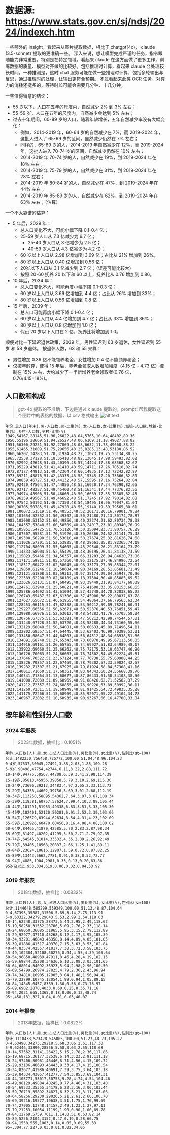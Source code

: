 
# 数据源: https://www.stats.gov.cn/sj/ndsj/2024/indexch.htm
一些额外的 insight，看起来从图片提取数据，相比于 chatgpt(4o)， claude (3.5-sonnet) 提取的更准确一些。
深入来说，想让模型完成严谨的任务，指令跟随能力非常重要，特别是在特定领域。看起来 claude 在这方面做了更多工作，训练数据的质量、模型对齐做的比较好。包括推理时计算，看起来 claude 会处理较长时间，一种推测是，这时 chat 服务可能在做一些推理时计算，包括多轮输出与反思，通过推理时的处理，让输出更符合预期。
不过看起来此类 OCR 任务，对算力的消耗还挺多的，等待时长可能会需要几分钟、十几分钟。

一些值得留意的结论：
- 55 岁以下，人口在五年的尺度内，自然减少 2% 到 3% 左右；
- 55-59 岁，人口在五年的尺度内，自然减少会达到 5% 左右；
- 过去十年期间，60-89 岁的人口，随着年龄增长，五年自然减少率没有大幅变化：
    - 例如，2014-2019 年，60-64 岁的自然减少在 7%，而 2019-2024 年，这批人进入了 65-69 岁的区间，自然减少仍然在 7% 左右；
    - 同样的，65-69 岁的人，2014-2019 年自然减少在 12%，而 2019-2024 年，这批人进入 70-74 岁的区间，自然减少仍然在 10% 左右；
    - 2014-2019 年 70-74 岁的人，自然减少在 19%，到 2019-2024 年在 18% 左右；
    - 2014-2019 年 75-79 岁的人，自然减少在 31%，到 2019-2024 年在 28% 左右；
    - 2014-2019 年 80-84 岁的人，自然减少在 47%，到 2019-2024 年在 44% 左右；
    - 2014-2019 年 85-89 岁的人，自然减少在 62%，到 2019-2024 年在 63% 左右；（估算）

一个不太靠谱的估算：
- 5 年后，2029 年：
    - 总人口变化不大，可能小幅下降 0.1-0.4 亿；
    - 25-59 岁人口从 7.3 亿减少为 6.7 亿；
        - 25-40 岁人口从 3 亿减少为 2.5 亿；
        - 40-59 岁人口从 4.3 亿减少为 4.2 亿；
    - 60 岁以上人口从 2.98 亿增加到 3.69 亿；占比从 21% 增加到 26%。
    - 80 岁以上人口从 0.40 亿增加到 0.56 亿；
    - 20岁以下人口从 3.1 亿减少到 2.7 亿；（误差可能比较大）
    - 按照 20-60 抚养 20 以下和 60 以上，抚养比从 0.76 增加到 0.86。
- 10 年后，2034 年：
    - 总人口变化不大，可能再度小幅下降 0.1-0.3 亿；
    - 60 岁以上人口从 3.69 亿增加到 4.4 亿；占比从 26% 增加到 33%；
    - 80 岁以上人口从 0.56 亿增加到 0.8 亿；
- 15 年后，2039 年：
    - 总人口可能再度小幅下降 0.1-0.4 亿；
    - 60 岁以上人口从 4.4 亿增加到 4.7 亿；占比从 33% 增加到 36%；
    - 80 岁以上人口从 0.8 亿增加到 1.0 亿；
    - 假设 20 岁以下人口在 2 亿，抚养比将增加到 1.0。


顺便对比一下延迟退休政策，2039 年，男性延迟到 63 岁退休，女性延迟到 55 岁 和 58 岁退休。
按退休人数，63 和 55 来算：
- 男性增加 0.36 亿不能领养老金，女性增加 0.4 亿不能领养老金；
- 仅按年龄算，使得 15 年后，养老金领取人数增加幅度（4.15 亿 - 4.73 亿）控制在 15% 左右，大约减少了一半新增养老金领取者(0.76 亿， 0.76/4.15=18%)。

## 人口数和构成
> gpt-4o 提取的不准确，下边是通过 claude 提取的，prompt: 
> 帮我提取这个图片中的表格的数据，以 csv 格式输出
> ![alt text](image.png)


```csv
年份,总人口(年末),男-人口数,男-比重(%),女-人口数,女-比重(%),城镇-人口数,城镇-比重(%),乡村-人口数,乡村-比重(%)
1949,54167,28145,51.96,26022,48.04,5765,10.64,48402,89.36
1950,55196,28669,51.94,26527,48.06,6169,11.18,49027,88.82
1951,56300,29231,51.92,27069,48.08,6632,11.78,49668,88.22
1955,61465,31809,51.75,29656,48.25,8285,13.48,53180,86.52
1960,66207,34283,51.78,31924,48.22,13073,19.75,53134,80.25
1965,72538,37128,51.18,35410,48.82,13045,17.98,59493,82.02
1970,82992,42648,51.43,40396,48.57,14424,17.38,68568,82.62
1971,85229,43819,51.41,41410,48.59,14711,17.26,70518,82.74
1972,87177,44813,51.40,42364,48.60,14935,17.13,72242,82.87
1973,89211,45876,51.42,43335,48.58,15345,17.20,73866,82.80
1974,90859,46727,51.43,44132,48.57,15595,17.16,75264,82.84
1975,92420,47564,51.47,44856,48.53,16030,17.34,76390,82.66
1976,93717,48257,51.49,45460,48.51,16341,17.44,77376,82.56
1977,94974,48908,51.50,46066,48.50,16669,17.55,78305,82.45
1978,96259,49567,51.49,46692,48.51,17245,17.92,79014,82.08
1979,97542,50192,51.46,47350,48.54,18495,18.96,79047,81.04
1980,98705,50785,51.45,47920,48.55,19140,19.39,79565,80.61
1981,100072,51519,51.48,48553,48.52,20171,20.16,79901,79.84
1982,101654,52352,51.50,49302,48.50,21480,21.13,80174,78.87
1983,103008,53152,51.60,49856,48.40,22274,21.62,80734,78.38
1984,104357,53848,51.60,50509,48.40,24017,23.01,80340,76.99
1985,105851,54725,51.70,51126,48.30,25094,23.71,80757,76.29
1986,107507,55581,51.70,51926,48.30,26366,24.52,81141,75.48
1987,109300,56290,51.50,53010,48.50,27674,25.32,81626,74.68
1988,111026,57201,51.52,53825,48.48,28661,25.81,82365,74.19
1989,112704,58099,51.55,54605,48.45,29540,26.21,83164,73.79
1990,114333,58904,51.52,55429,48.48,30195,26.41,84138,73.59
1991,115823,59466,51.34,56357,48.66,31203,26.94,84620,73.06
1992,117171,59811,51.05,57360,48.95,32175,27.46,84996,72.54
1993,118517,60472,51.02,58045,48.98,33173,27.99,85344,72.01
1994,119850,61246,51.10,58604,48.90,34169,28.51,85681,71.49
1995,121121,61808,51.03,59313,48.97,35174,29.04,85947,70.96
1996,122389,62200,50.82,60189,49.18,37304,30.48,85085,69.52
1997,123626,63131,51.07,60495,48.93,39449,31.91,84177,68.09
1998,124761,63940,51.25,60821,48.75,41608,33.35,83153,66.65
1999,125786,64692,51.43,61094,48.57,43748,34.78,82038,65.22
2000,126743,65437,51.63,61306,48.37,45906,36.22,80837,63.78
2001,127627,65672,51.46,61955,48.54,48064,37.66,79563,62.34
2002,128453,66115,51.47,62338,48.53,50212,39.09,78241,60.91
2003,129227,66556,51.50,62671,48.50,52376,40.53,76851,59.47
2004,129988,66976,51.52,63012,48.48,54283,41.76,75705,58.24
2005,130756,67375,51.53,63381,48.47,56212,42.99,74544,57.01
2006,131448,67728,51.52,63720,48.48,58288,44.34,73160,55.66
2007,132129,68048,51.50,64081,48.50,60633,45.89,71496,54.11
2008,132802,68357,51.47,64445,48.53,62403,46.99,70399,53.01
2009,133450,68647,51.44,64803,48.56,64512,48.34,68938,51.66
2010,134091,68748,51.27,65343,48.73,66978,49.95,67113,50.05
2011,134916,69161,51.26,65755,48.74,69927,51.83,64989,48.17
2012,135922,69660,51.25,66262,48.75,72175,53.10,63747,46.90
2013,136726,70063,51.24,66663,48.76,74502,54.49,62224,45.51
2014,137646,70522,51.23,67124,48.77,76738,55.75,60908,44.25
2015,138326,70857,51.22,67469,48.78,79302,57.33,59024,42.67
2016,139232,71307,51.21,67925,48.79,81924,58.84,57308,41.16
2017,140011,71650,51.17,68361,48.83,84343,60.24,55668,39.76
2018,140541,71864,51.13,68677,48.87,86433,61.50,54108,38.50
2019,141008,72039,51.09,68969,48.91,88426,62.71,52582,37.29
2020,141212,72357,51.24,68855,48.76,90220,63.89,50992,36.11
2021,141260,72311,51.19,68949,48.81,91425,64.72,49835,35.28
2022,141175,72206,51.15,68969,48.85,92071,65.22,49104,34.78
2023,140967,72032,51.10,68935,48.90,93267,66.16,47700,33.84
```



## 按年龄和性别分人口数

### 2024 年报表
> 2023年数据，抽样比：0.1051%

```csv
年龄,人口数(人),男,女,占总人口比重(%),男比重(%),女比重(%),性别比(女=100)
合计,1482230,756458,725772,100.00,51.04,48.96,104.23
0-4岁,57537,30045,27492,3.88,2.03,1.85,109.28
5-9岁,90498,47754,42744,6.11,3.22,2.88,111.72
10-14岁,94775,50567,44208,6.39,3.41,2.98,114.39
15-19岁,85813,45956,39858,5.79,3.10,2.69,115.30
20-24岁,73696,39213,34483,4.97,2.65,2.33,113.72
25-29岁,84358,44602,39756,5.69,3.01,2.68,112.19
30-34岁,113258,58895,54362,7.64,3.97,3.67,108.34
35-39岁,118381,60757,57624,7.99,4.10,3.89,105.44
40-44岁,101291,51953,49338,6.83,3.51,3.33,105.30
45-49岁,102401,52120,50281,6.91,3.52,3.39,103.66
50-54岁,126579,63944,62634,8.54,4.31,4.23,102.09
55-59岁,120926,60470,60456,8.16,4.08,4.08,100.02
60-64岁,84465,41879,42585,5.70,2.83,2.87,98.34
65-69岁,81497,40202,41295,5.50,2.71,2.79,97.35
70-74岁,64545,31014,33532,4.35,2.09,2.26,92.49
75-79岁,39405,18568,20837,2.66,1.25,1.41,89.11
80-84岁,23624,10616,12907,1.59,0.72,0.87,82.25
85-89岁,13443,5662,7781,0.91,0.38,0.52,72.77
90-94岁,4885,1904,2981,0.33,0.13,0.20,63.86
95岁及以上,953,334,619,0.06,0.02,0.04,53.92
```

### 2019 年报表
> 2018年数据，抽样比：0.0832%


```csv
年龄,人口数(人),男,女,占总人口比重(%),男比重(%),女比重(%),性别比(女=100)
总计,1144648,585299,559349,100.00,51.13,48.87,104.64
0-4,67393,35887,31506,5.89,3.14,2.75,113.91
5-9,63322,34279,29043,5.53,2.99,2.54,118.03
10-14,62248,33775,28473,5.44,2.95,2.49,118.62
15-19,58258,31552,26706,5.09,2.76,2.33,118.14
20-24,68050,36085,31965,5.95,3.15,2.79,112.89
25-29,92977,47710,45268,8.12,4.17,3.95,105.39
30-34,93201,46843,46358,8.14,4.09,4.05,101.05
35-39,81886,41517,40370,7.15,3.63,3.53,102.84
40-44,83574,42557,41017,7.30,3.72,3.58,103.75
45-49,102384,52108,50276,8.94,4.55,4.39,103.64
50-54,96850,48939,47911,8.46,4.28,4.19,102.15
55-59,69844,35208,34636,6.10,3.08,3.03,101.65
60-64,68014,34092,33923,5.94,2.98,2.96,100.50
65-69,54799,26974,27825,4.79,2.36,2.43,96.94
70-74,34810,16905,17905,3.04,1.48,1.56,94.42
75-79,22799,10745,12054,1.99,0.94,1.05,89.15
80-84,14845,6457,8389,1.30,0.56,0.73,76.97
85-89,6902,2870,4033,0.60,0.25,0.35,71.16
90-94,2031,665,1365,0.18,0.06,0.12,48.74
95+,458,131,327,0.04,0.01,0.03,40.07
```

### 2014 年报表
> 2013年数据，抽样比：0.0822%


```csv
年龄,人口数(人),男,女,占总人口比重(%),男比重(%),女比重(%),性别比(女=100)
总计,1118433,573428,545005,100.00,51.27,48.73,105.22
0-4,63490,34273,29218,5.68,3.06,2.61,117.30
5-9,62446,33890,28556,5.58,3.03,2.55,118.68
10-14,57562,31141,26422,5.15,2.78,2.36,117.86
15-19,68715,36177,32538,6.14,3.23,2.91,111.18
20-24,97406,50961,46446,8.71,4.56,4.15,109.72
25-29,93136,46693,46443,8.33,4.17,4.15,100.54
30-34,82677,41986,40691,7.39,3.75,3.64,103.18
35-39,84334,43057,41277,7.54,3.85,3.69,104.31
40-44,103771,53017,50753,9.28,4.74,4.54,104.46
45-49,98129,49884,48245,8.77,4.46,4.31,103.40
50-54,69533,35355,34178,6.22,3.16,3.06,103.44
55-59,70719,35892,34827,6.32,3.21,3.11,103.06
60-64,58256,29230,29026,5.21,2.61,2.60,100.70
65-69,39216,19577,19638,3.51,1.75,1.76,99.69
70-74,27905,13748,14157,2.49,1.23,1.27,97.11
75-79,21253,10054,11199,1.90,0.90,1.00,89.78
80-84,12769,5759,7011,1.14,0.51,0.63,82.14
85-89,5256,2104,3152,0.47,0.19,0.28,66.75
90-94,1558,555,1003,0.14,0.05,0.09,55.33
95+,304,77,227,0.03,0.01,0.02,34.05
```